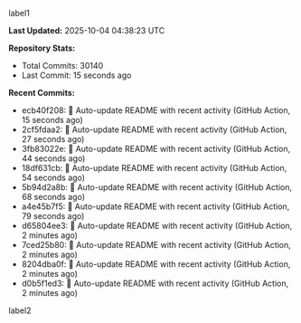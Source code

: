 
label1 
<!-- ACTIVITY_START -->
**Last Updated:** 2025-10-04 04:38:23 UTC

**Repository Stats:**
- Total Commits: 30140
- Last Commit: 15 seconds ago

**Recent Commits:**
- ecb40f208: 🤖 Auto-update README with recent activity (GitHub Action, 15 seconds ago)
- 2cf5fdaa2: 🤖 Auto-update README with recent activity (GitHub Action, 27 seconds ago)
- 3fb83022e: 🤖 Auto-update README with recent activity (GitHub Action, 44 seconds ago)
- 18df631cb: 🤖 Auto-update README with recent activity (GitHub Action, 54 seconds ago)
- 5b94d2a8b: 🤖 Auto-update README with recent activity (GitHub Action, 68 seconds ago)
- a4e45b7f5: 🤖 Auto-update README with recent activity (GitHub Action, 79 seconds ago)
- d65804ee3: 🤖 Auto-update README with recent activity (GitHub Action, 2 minutes ago)
- 7ced25b80: 🤖 Auto-update README with recent activity (GitHub Action, 2 minutes ago)
- 8204dba0f: 🤖 Auto-update README with recent activity (GitHub Action, 2 minutes ago)
- d0b5f1ed3: 🤖 Auto-update README with recent activity (GitHub Action, 2 minutes ago)
<!-- ACTIVITY_END -->

label2
